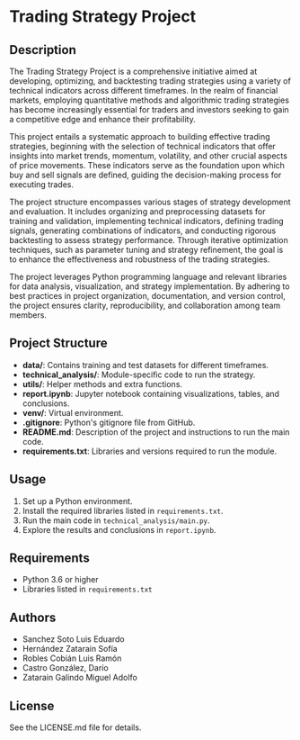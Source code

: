 
# Trading Strategy Project

## Description

The Trading Strategy Project is a comprehensive initiative aimed at developing, optimizing, and backtesting trading strategies using a variety of technical indicators across different timeframes. In the realm of financial markets, employing quantitative methods and algorithmic trading strategies has become increasingly essential for traders and investors seeking to gain a competitive edge and enhance their profitability.

This project entails a systematic approach to building effective trading strategies, beginning with the selection of technical indicators that offer insights into market trends, momentum, volatility, and other crucial aspects of price movements. These indicators serve as the foundation upon which buy and sell signals are defined, guiding the decision-making process for executing trades.

The project structure encompasses various stages of strategy development and evaluation. It includes organizing and preprocessing datasets for training and validation, implementing technical indicators, defining trading signals, generating combinations of indicators, and conducting rigorous backtesting to assess strategy performance. Through iterative optimization techniques, such as parameter tuning and strategy refinement, the goal is to enhance the effectiveness and robustness of the trading strategies.

The project leverages Python programming language and relevant libraries for data analysis, visualization, and strategy implementation. By adhering to best practices in project organization, documentation, and version control, the project ensures clarity, reproducibility, and collaboration among team members.

## Project Structure

- **data/**: Contains training and test datasets for different timeframes.
- **technical_analysis/**: Module-specific code to run the strategy.
- **utils/**: Helper methods and extra functions.
- **report.ipynb**: Jupyter notebook containing visualizations, tables, and conclusions.
- **venv/**: Virtual environment.
- **.gitignore**: Python's gitignore file from GitHub.
- **README.md**: Description of the project and instructions to run the main code.
- **requirements.txt**: Libraries and versions required to run the module.

## Usage

1. Set up a Python environment.
2. Install the required libraries listed in `requirements.txt`.
3. Run the main code in `technical_analysis/main.py`.
4. Explore the results and conclusions in `report.ipynb`.


## Requirements

- Python 3.6 or higher
- Libraries listed in `requirements.txt`

## Authors
- Sanchez Soto Luis Eduardo
- Hernández Zatarain Sofía
- Robles Cobián Luis Ramón
- Castro González, Darío
- Zatarain Galindo Miguel Adolfo



## License

See the LICENSE.md file for details.

